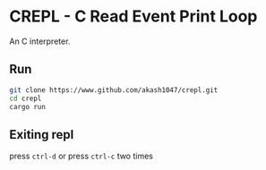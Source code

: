 # CREPL - C Read Event Print Loop

An C interpreter.

## Run

```bash
git clone https://www.github.com/akash1047/crepl.git
cd crepl
cargo run
```

## Exiting repl

press `ctrl-d` or press `ctrl-c` two times

